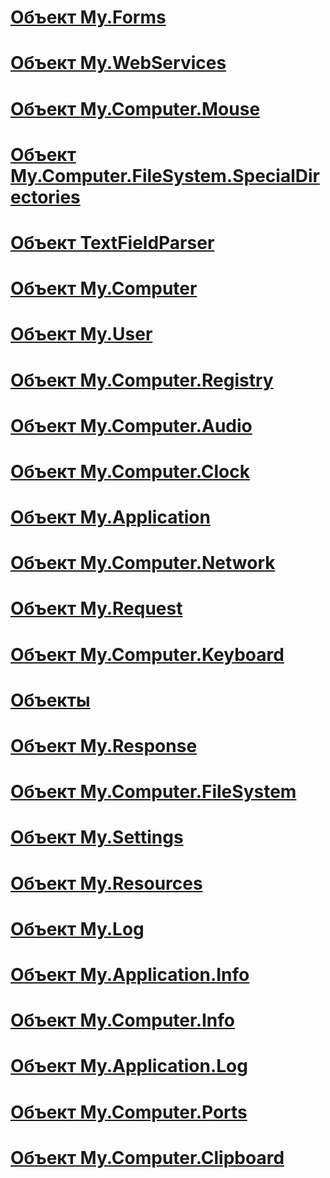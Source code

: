 # [Объект My.Forms](my-forms-object.md)
# [Объект My.WebServices](my-webservices-object.md)
# [Объект My.Computer.Mouse](my-computer-mouse-object.md)
# [Объект My.Computer.FileSystem.SpecialDirectories](my-computer-filesystem-specialdirectories-object.md)
# [Объект TextFieldParser](textfieldparser-object.md)
# [Объект My.Computer](my-computer-object.md)
# [Объект My.User](my-user-object.md)
# [Объект My.Computer.Registry](my-computer-registry-object.md)
# [Объект My.Computer.Audio](my-computer-audio-object.md)
# [Объект My.Computer.Clock](my-computer-clock-object.md)
# [Объект My.Application](my-application-object.md)
# [Объект My.Computer.Network](my-computer-network-object.md)
# [Объект My.Request](my-request-object.md)
# [Объект My.Computer.Keyboard](my-computer-keyboard-object.md)
# [Объекты](index.md)
# [Объект My.Response](my-response-object.md)
# [Объект My.Computer.FileSystem](my-computer-filesystem-object.md)
# [Объект My.Settings](my-settings-object.md)
# [Объект My.Resources](my-resources-object.md)
# [Объект My.Log](my-log-object.md)
# [Объект My.Application.Info](my-application-info-object.md)
# [Объект My.Computer.Info](my-computer-info-object.md)
# [Объект My.Application.Log](my-application-log-object.md)
# [Объект My.Computer.Ports](my-computer-ports-object.md)
# [Объект My.Computer.Clipboard](my-computer-clipboard-object.md)
